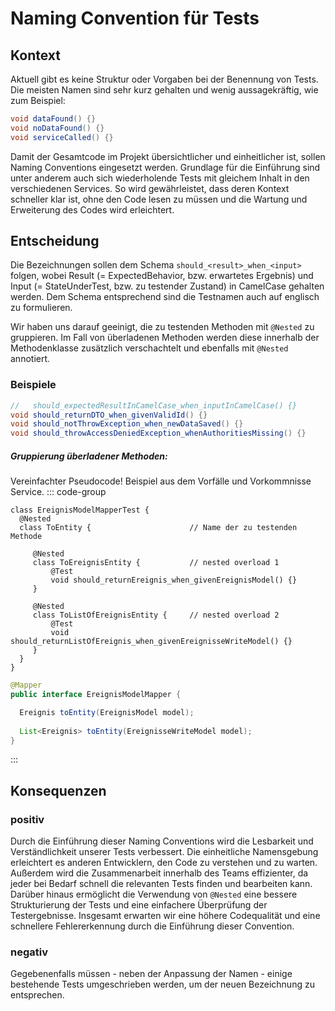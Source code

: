 # Naming Convention für Tests

## Kontext

Aktuell gibt es keine Struktur oder Vorgaben bei der Benennung von Tests. Die meisten Namen sind sehr kurz gehalten und wenig aussagekräftig, wie zum Beispiel:
````java
void dataFound() {}
void noDataFound() {}
void serviceCalled() {}
````
Damit der Gesamtcode im Projekt übersichtlicher und einheitlicher ist, sollen Naming Conventions eingesetzt werden. Grundlage für die Einführung sind unter anderem auch sich wiederholende Tests mit gleichem Inhalt in den verschiedenen Services. So wird gewährleistet, dass deren Kontext schneller klar ist, ohne den Code lesen zu müssen und die Wartung und Erweiterung des Codes wird erleichtert.
## Entscheidung

Die Bezeichnungen sollen dem Schema `should_<result>_when_<input>` folgen, wobei Result (= ExpectedBehavior, bzw. erwartetes Ergebnis) und Input (= StateUnderTest, bzw. zu testender Zustand) in CamelCase gehalten werden. Dem Schema entsprechend sind die Testnamen auch auf englisch zu formulieren.

Wir haben uns darauf geeinigt, die zu testenden Methoden mit `@Nested` zu gruppieren. Im Fall von überladenen Methoden werden diese innerhalb der Methodenklasse zusätzlich verschachtelt und ebenfalls mit `@Nested` annotiert.

### Beispiele

```java
//   should_expectedResultInCamelCase_when_inputInCamelCase() {}
void should_returnDTO_when_givenValidId() {}
void should_notThrowException_when_newDataSaved() {}
void should_throwAccessDeniedException_whenAuthoritiesMissing() {}
```

##### Gruppierung überladener Methoden:
Vereinfachter Pseudocode! Beispiel aus dem Vorfälle und Vorkommnisse Service.
::: code-group
```java{2-3,5-6,11-12} [MapperTest.java]
class EreignisModelMapperTest {
  @Nested
  class ToEntity {                      // Name der zu testenden Methode
    
     @Nested
     class ToEreignisEntity {           // nested overload 1
         @Test
         void should_returnEreignis_when_givenEreignisModel() {}
     }
  
     @Nested
     class ToListOfEreignisEntity {     // nested overload 2
         @Test
         void should_returnListOfEreignis_when_givenEreignisseWriteModel() {}
     }
  }
}
```

```java [Mapper.java]
@Mapper
public interface EreignisModelMapper {

  Ereignis toEntity(EreignisModel model);    
    
  List<Ereignis> toEntity(EreignisseWriteModel model);  
}
```
:::
## Konsequenzen

### positiv

Durch die Einführung dieser Naming Conventions wird die Lesbarkeit und Verständlichkeit unserer Tests verbessert. Die einheitliche Namensgebung erleichtert es anderen Entwicklern, den Code zu verstehen und zu warten. Außerdem wird die Zusammenarbeit innerhalb des Teams effizienter, da jeder bei Bedarf schnell die relevanten Tests finden und bearbeiten kann. Darüber hinaus ermöglicht die Verwendung von `@Nested` eine bessere Strukturierung der Tests und eine einfachere Überprüfung der Testergebnisse. Insgesamt erwarten wir eine höhere Codequalität und eine schnellere Fehlererkennung durch die Einführung dieser Convention.

### negativ

Gegebenenfalls müssen - neben der Anpassung der Namen - einige bestehende Tests umgeschrieben werden, um der neuen Bezeichnung zu entsprechen. 